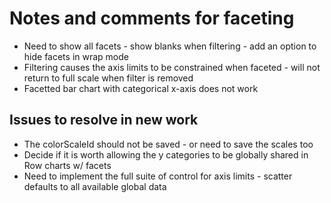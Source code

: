 # Notes and comments for faceting

- Need to show all facets - show blanks when filtering - add an option to hide facets in wrap mode
- Filtering causes the axis limits to be constrained when faceted - will not return to full scale when filter is removed
- Facetted bar chart with categorical x-axis does not work

## Issues to resolve in new work

- The colorScaleId should not be saved - or need to save the scales too
- Decide if it is worth allowing the y categories to be globally shared in Row charts w/ facets
- Need to implement the full suite of control for axis limits - scatter defaults to all available global data
